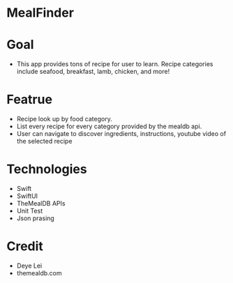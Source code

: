 # MealFinder

# Goal
* This app provides tons of recipe for user to learn. Recipe categories include seafood, breakfast, lamb, chicken, and more! 

# Featrue
* Recipe look up by food category.
* List every recipe for every category provided by the mealdb api.
* User can navigate to discover ingredients, instructions, youtube video of the selected recipe

# Technologies
* Swift
* SwiftUI
* TheMealDB APIs
* Unit Test
* Json prasing

# Credit
* Deye Lei
* themealdb.com
